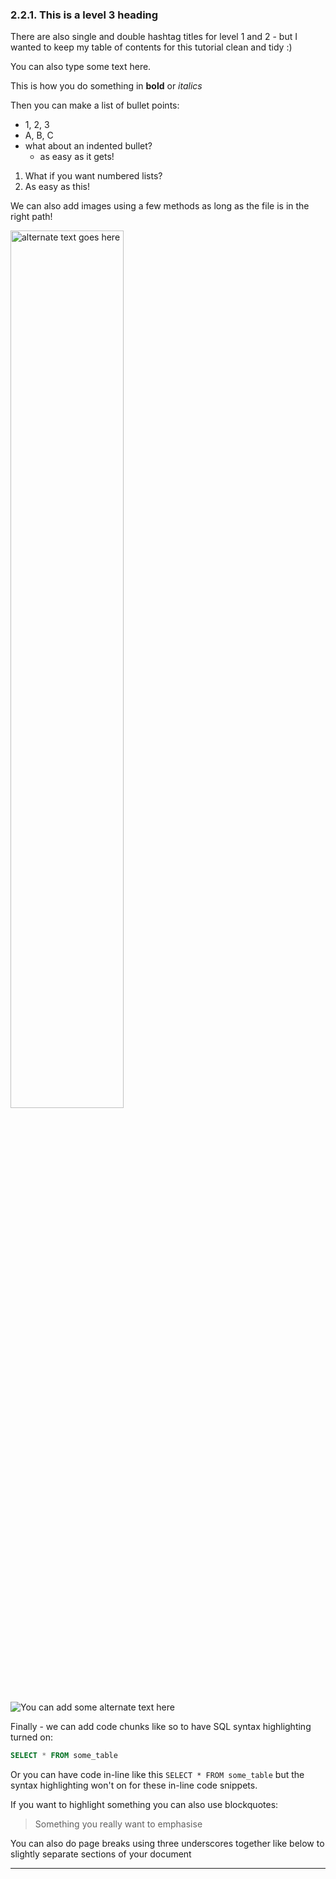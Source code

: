 ### 2.2.1. This is a level 3 heading

There are also single and double hashtag titles for level 1 and 2 - but I wanted to keep my table of contents for this tutorial clean and tidy :)

You can also type some text here.

This is how you do something in **bold** or _italics_

Then you can make a list of bullet points:
* 1, 2, 3
* A, B, C
* what about an indented bullet?
  + as easy as it gets!
1. What if you want numbered lists?
2. As easy as this!

We can also add images using a few methods as long as the file is in the right path!

<img alt="alternate text goes here" src="lets-do-this.jpg" width="60%" />

![You can add some alternate text here](doh.jpg)

Finally - we can add code chunks like so to have SQL syntax highlighting turned on:

```sql
SELECT * FROM some_table
```

Or you can have code in-line like this `SELECT * FROM some_table` but the syntax highlighting won't on for these in-line code snippets.

If you want to highlight something you can also use blockquotes:

> Something you really want to emphasise

You can also do page breaks using three underscores together like below to slightly separate sections of your document

---
